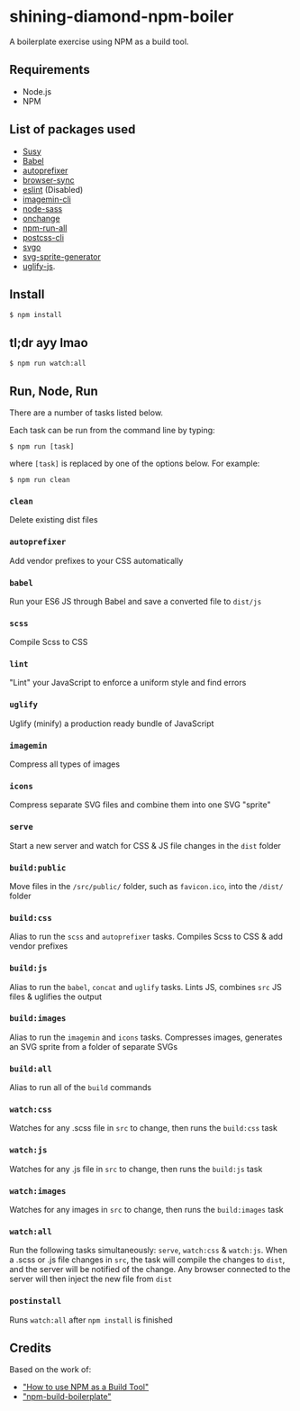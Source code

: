 # shining-diamond-npm-boiler

A boilerplate exercise using NPM as a build tool.

## Requirements

* Node.js
* NPM

## List of packages used

* [Susy](https://github.com/oddbird/susy)
* [Babel](https://github.com/babel/babel)
* [autoprefixer](https://github.com/postcss/autoprefixer)
* [browser-sync](https://github.com/Browsersync/browser-sync)
* [eslint](https://github.com/eslint/eslint) (Disabled)
* [imagemin-cli](https://github.com/imagemin/imagemin-cli)
* [node-sass](https://github.com/sass/node-sass)
* [onchange](https://github.com/Qard/onchange)
* [npm-run-all](https://github.com/mysticatea/npm-run-all)
* [postcss-cli](https://github.com/code42day/postcss-cli)
* [svgo](https://github.com/svg/svgo)
* [svg-sprite-generator](https://github.com/frexy/svg-sprite-generator)
* [uglify-js](https://github.com/mishoo/UglifyJS2).

## Install

`$ npm install`

## tl;dr ayy lmao

`$ npm run watch:all`

## Run, Node, Run

There are a number of tasks listed below.

Each task can be run from the command line by typing:

`$ npm run [task]`

where `[task]` is replaced by one of the options below. For example:

`$ npm run clean`

### `clean`
  Delete existing dist files

### `autoprefixer`
  Add vendor prefixes to your CSS automatically

### `babel`
  Run your ES6 JS through Babel and save a converted file to `dist/js`

### `scss`
  Compile Scss to CSS

### `lint`
  "Lint" your JavaScript to enforce a uniform style and find errors

### `uglify`
  Uglify (minify) a production ready bundle of JavaScript

### `imagemin`
  Compress all types of images

### `icons`
  Compress separate SVG files and combine them into one SVG "sprite"

### `serve`
  Start a new server and watch for CSS & JS file changes in the `dist` folder

### `build:public`
  Move files in the `/src/public/` folder, such as `favicon.ico`, into the `/dist/` folder

### `build:css`
  Alias to run the `scss` and `autoprefixer` tasks. Compiles Scss to CSS & add vendor prefixes

### `build:js`
  Alias to run the `babel`, `concat` and `uglify` tasks. Lints JS, combines `src` JS files & uglifies the output

### `build:images`
  Alias to run the `imagemin` and `icons` tasks. Compresses images, generates an SVG sprite from a folder of separate SVGs

### `build:all`
  Alias to run all of the `build` commands

### `watch:css`
  Watches for any .scss file in `src` to change, then runs the `build:css` task

### `watch:js`
  Watches for any .js file in `src` to change, then runs the `build:js` task

### `watch:images`
  Watches for any images in `src` to change, then runs the `build:images` task

### `watch:all`
  Run the following tasks simultaneously: `serve`, `watch:css` & `watch:js`. When a .scss or .js file changes in `src`, the task will compile the changes to `dist`, and the server will be notified of the change. Any browser connected to the server will then inject the new file from `dist`

### `postinstall`
  Runs `watch:all` after `npm install` is finished

## Credits

Based on the work of:

* ["How to use NPM as a Build Tool"](http://blog.keithcirkel.co.uk/how-to-use-npm-as-a-build-tool)
* ["npm-build-boilerplate"](https://github.com/damonbauer/npm-build-boilerplate)